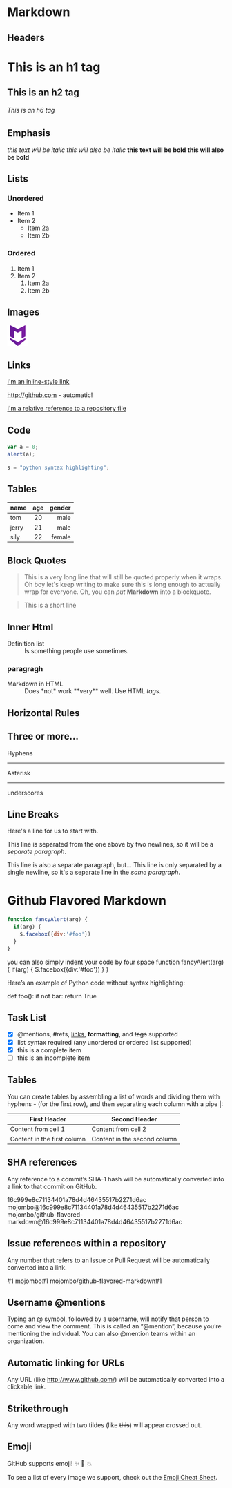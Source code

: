 # Markdown
## Headers
# This is an h1 tag
## This is an h2 tag
###### This is an h6 tag

## Emphasis
*this text will be italic*
_this will also be italic_
**this text will be bold**
__this will also be bold__

## Lists
### Unordered
* Item 1
* Item 2
    * Item 2a
    * Item 2b
### Ordered
1. Item 1
2. Item 2
    1. Item 2a
    2. Item 2b
    
## Images
![Github Logo](https://github.com/adam-p/markdown-here/raw/master/src/common/images/icon48.png "Logo Title Text 1")
## Links
[I'm an inline-style link](https://www.google.com)

http://github.com - automatic!

[I'm a relative reference to a repository file](../blog/index.html)

## Code
```javascript
var a = 0;
alert(a);
```
```python
s = "python syntax highlighting";
```

## Tables
name | age | gender
---|:---:|---:
tom | 20 | male
jerry | 21| male
sily | 22 | female

## Block Quotes
> This is a very long line that will still be quoted properly when it wraps. Oh boy let's keep writing to make sure this is long enough to actually wrap for everyone. Oh, you can *put* **Markdown** into a blockquote. 

> This is a short line

## Inner Html
<dl>
  <dt>Definition list</dt>
  <dd>Is something people use sometimes.</dd>
  <h3>paragragh</h3>
  <dt>Markdown in HTML</dt>
  <dd>Does *not* work **very** well. Use HTML <em>tags</em>.</dd>
</dl>

## Horizontal Rules
Three or more...
---
Hyphens
***
Asterisk
___
underscores

## Line Breaks
Here's a line for us to start with.

This line is separated from the one above by two newlines, so it will be a *separate paragraph*.

This line is also a separate paragraph, but...
This line is only separated by a single newline, so it's a separate line in the *same paragraph*.

# Github Flavored Markdown

```javascript
function fancyAlert(arg) {
  if(arg) {
    $.facebox({div:'#foo'})
  }
}
```
you can also simply indent your code by four space
    function fancyAlert(arg) {
      if(arg) {
        $.facebox({div:'#foo'})
      }
    }

Here’s an example of Python code without syntax highlighting:

def foo():
    if not bar:
        return True
        
## Task List
- [x] @mentions, #refs, [links](), **formatting**, and <del>tags</del> supported
- [x] list syntax required (any unordered or ordered list supported)
- [x] this is a complete item
- [ ] this is an incomplete item

## Tables
You can create tables by assembling a list of words and dividing them with hyphens - (for the first row), and then separating each column with a pipe |:

First Header | Second Header
------------ | -------------
Content from cell 1 | Content from cell 2
Content in the first column | Content in the second column

## SHA references
Any reference to a commit’s SHA-1 hash will be automatically converted into a link to that commit on GitHub.

16c999e8c71134401a78d4d46435517b2271d6ac
mojombo@16c999e8c71134401a78d4d46435517b2271d6ac
mojombo/github-flavored-markdown@16c999e8c71134401a78d4d46435517b2271d6ac

## Issue references within a repository
Any number that refers to an Issue or Pull Request will be automatically converted into a link.

#1
mojombo#1
mojombo/github-flavored-markdown#1

## Username @mentions
Typing an @ symbol, followed by a username, will notify that person to come and view the comment. This is called an “@mention”, because you’re mentioning the individual. You can also @mention teams within an organization.

## Automatic linking for URLs
Any URL (like http://www.github.com/) will be automatically converted into a clickable link.

## Strikethrough
Any word wrapped with two tildes (like ~~this~~) will appear crossed out.

## Emoji
GitHub supports emoji! :sparkles: :camel: :boom:

To see a list of every image we support, check out the [Emoji Cheat Sheet](https://www.webpagefx.com/tools/emoji-cheat-sheet/).